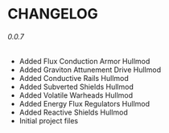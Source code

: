 # CHANGELOG
###### 0.0.7
- Added Flux Conduction Armor Hullmod
- Added Graviton Attunement Drive Hullmod
- Added Conductive Rails Hullmod
- Added Subverted Shields Hullmod
- Added Volatile Warheads Hullmod
- Added Energy Flux Regulators Hullmod
- Added Reactive Shields Hullmod
- Initial project files